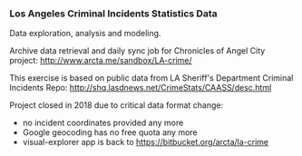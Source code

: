
### Los Angeles Criminal Incidents Statistics Data

Data exploration, analysis and modeling.

Archive data retrieval and daily sync job for Chronicles of Angel City  project:
http://www.arcta.me/sandbox/LA-crime/

This exercise is based on public data
from LA Sheriff's Department Criminal Incidents Repo:
http://shq.lasdnews.net/CrimeStats/CAASS/desc.html

Project closed in 2018 due to critical data format change:
* no incident coordinates provided any more
* Google geocoding has no free quota any more
* visual-explorer app is back to https://bitbucket.org/arcta/la-crime
